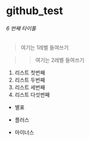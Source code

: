 # github_test

###### 6 번째 타이틀

> 여기는 1레벨 들여쓰기

> > 여기는 2레벨 들여쓰기

1. 리스트 첫번째<br>
2. 리스트 두번째
3. 리스트 세번째
4. 리스트 다섯번째


* 별표
+ 플러스
- 마이너스

